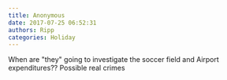 ```yaml
---
title: Anonymous
date: 2017-07-25 06:52:31
authors: Ripp
categories: Holiday
---
```


 When are "they" going to investigate the soccer field and Airport expenditures??
Possible real crimes